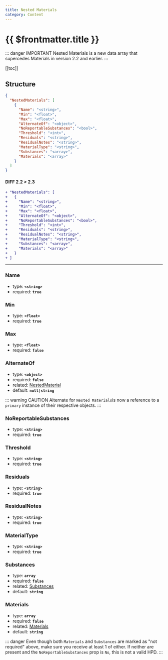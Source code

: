 ```yaml
---
title: Nested Materials
category: Content
---
```


# {{ $frontmatter.title }}

::: danger IMPORTANT
Nested Materials is a new data array that supercedes Materials in version 2.2 and earlier.
:::

[[toc]]

## Structure

```json
{
  "NestedMaterials": [
    {
      "Name": "<string>",
      "Min": "<float>",
      "Max": "<float>",
      "AlternateOf": "<object>",
      "NoReportableSubstances": "<bool>",
      "Threshold": "<int>",
      "Residuals": "<string>",
      "ResidualNotes": "<string>",
      "MaterialType": "<string>",
      "Substances": "<array>",
      "Materials": "<array>"
    }
  ]
}
```

#### DIFF 2.2 > 2.3

```diff
+ "NestedMaterials": [
+   {
+     "Name": "<string>",
+     "Min": "<float>",
+     "Max": "<float>",
+     "AlternateOf": "<object>",
+     "NoReportableSubstances": "<bool>",
+     "Threshold": "<int>",
+     "Residuals": "<string>",
+     "ResidualNotes": "<string>",
+     "MaterialType": "<string>",
+     "Substances": "<array>",
+     "Materials": "<array>"
+   }
+ ]
```

---

### Name

- type: **`<string>`**
- required: **`true`**

### Min

- type: **`<float>`**
- required: **`true`**

### Max

- type: **`<float>`**
- required: **`false`**

### AlternateOf

- type: **`<object>`**
- required: **`false`**
- related: [NestedMaterial](./#app)
- default: **`null|string`**

::: warning CAUTION
Alternate for `Nested Materials`is now a reference to a `primary` instance of their respective objects.
:::

### NoReportableSubstances

- type: **`<string>`**
- required: **`true`**

### Threshold

- type: **`<string>`**
- required: **`true`**

### Residuals

- type: **`<string>`**
- required: **`true`**

### ResidualNotes

- type: **`<string>`**
- required: **`true`**

### MaterialType

- type: **`<string>`**
- required: **`true`**

### Substances

- type: **`array`**
- required: **`false`**
- related: [Substances](../substances/)
- default: **`string`**

### Materials

- type: **`array`**
- required: **`false`**
- related: [Materials](../materials/)
- default: **`string`**

::: danger
Even though both `Materials` and `Substances` are marked as "not required" above, make sure you receive at least 1 of either. If neither are present and the `NoReportableSubstances` prop is `No`, this is not a valid HPD.
:::

